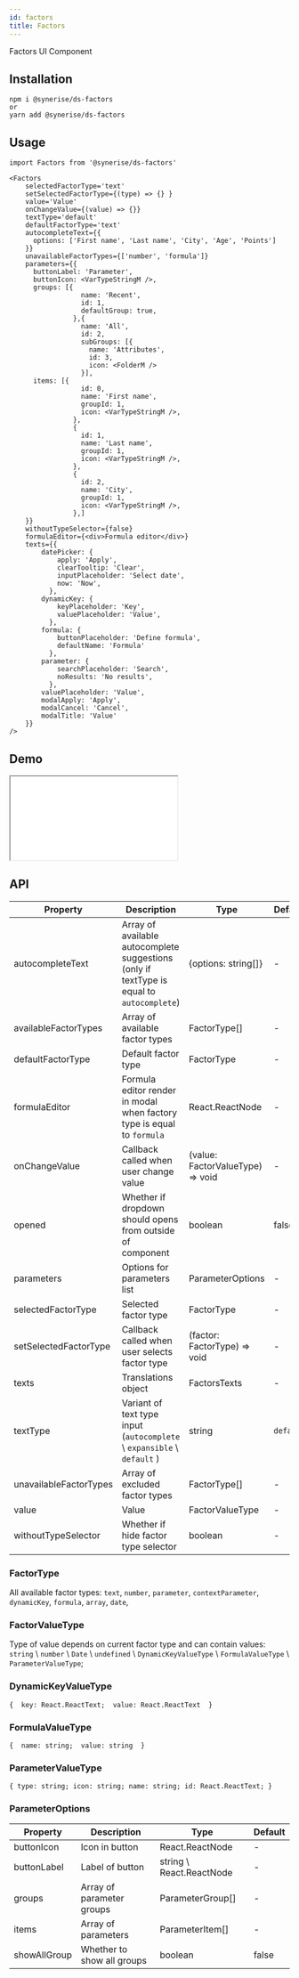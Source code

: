 ```yaml
---
id: factors
title: Factors
---
```


Factors UI Component

## Installation
```
npm i @synerise/ds-factors
or
yarn add @synerise/ds-factors
```

## Usage
```
import Factors from '@synerise/ds-factors'

<Factors
    selectedFactorType='text'
    setSelectedFactorType={(type) => {} }
    value='Value'
    onChangeValue={(value) => {}}
    textType='default'
    defaultFactorType='text'
    autocompleteText={{
      options: ['First name', 'Last name', 'City', 'Age', 'Points']
    }}
    unavailableFactorTypes={['number', 'formula']}
    parameters={{
      buttonLabel: 'Parameter',
      buttonIcon: <VarTypeStringM />,
      groups: [{
                  name: 'Recent',
                  id: 1,
                  defaultGroup: true,
                },{
                  name: 'All',
                  id: 2,
                  subGroups: [{
                    name: 'Attributes',
                    id: 3,
                    icon: <FolderM />
                  }],
      items: [{
                  id: 0,
                  name: 'First name',
                  groupId: 1,
                  icon: <VarTypeStringM />,
                },
                {
                  id: 1,
                  name: 'Last name',
                  groupId: 1,
                  icon: <VarTypeStringM />,
                },
                {
                  id: 2,
                  name: 'City',
                  groupId: 1,
                  icon: <VarTypeStringM />,
                },]
    }}
    withoutTypeSelector={false}
    formulaEditor={<div>Formula editor</div>}
    texts={{
        datePicker: {
            apply: 'Apply',
            clearTooltip: 'Clear',
            inputPlaceholder: 'Select date',
            now: 'Now',
          },
        dynamicKey: {
            keyPlaceholder: 'Key',
            valuePlaceholder: 'Value',
          },
        formula: {
            buttonPlaceholder: 'Define formula',
            defaultName: 'Formula'
          },
        parameter: {
            searchPlaceholder: 'Search',
            noResults: 'No results',
          },
        valuePlaceholder: 'Value',
        modalApply: 'Apply',
        modalCancel: 'Cancel',
        modalTitle: 'Value'
    }}
/>

```

## Demo

<iframe src="/storybook-static/iframe.html?id=components-factors--default"></iframe>

## API

| Property               | Description                                                                               | Type                             | Default   | 
| ---                    | ---                                                                                       | ---                              | ---       | 
| autocompleteText       | Array of available autocomplete suggestions (only if textType is equal to `autocomplete`) | {options: string[]}              | -         | 
| availableFactorTypes   | Array of available factor types                                                           | FactorType[]                     | -         |
| defaultFactorType      | Default factor type                                                                       | FactorType                       | -         | 
| formulaEditor          | Formula editor render in modal when factory type is equal to `formula`                    | React.ReactNode                  | -         | 
| onChangeValue          | Callback called when user change value                                                    | (value: FactorValueType) => void | -         | 
| opened                 | Whether if dropdown should opens from outside of component                                | boolean                          | false     | 
| parameters             | Options for parameters list                                                               | ParameterOptions                 | -         | 
| selectedFactorType     | Selected factor type                                                                      | FactorType                       | -         | 
| setSelectedFactorType  | Callback called when user selects factor type                                             | (factor: FactorType) => void     | -         | 
| texts                  | Translations object                                                                       | FactorsTexts                     | -         | 
| textType               | Variant of text type input (`autocomplete` \ `expansible` \ `default` )                   | string                           | `default` | 
| unavailableFactorTypes | Array of excluded factor types                                                            | FactorType[]                     | -         | 
| value                  | Value                                                                                     | FactorValueType                  | -         | 
| withoutTypeSelector    | Whether if hide factor type selector                                                      | boolean                          | -         | 

### FactorType

All available factor types: `text`, `number`, `parameter`, `contextParameter`, `dynamicKey`, `formula`, `array`, `date`,

### FactorValueType

Type of value depends on current factor type and can contain values: `string` \ `number` \ `Date` \ `undefined` \ `DynamicKeyValueType` \ `FormulaValueType` \ `ParameterValueType`;

### DynamicKeyValueType

`{ 
    key: React.ReactText; 
    value: React.ReactText 
}`

### FormulaValueType

`{ 
    name: string; 
    value: string 
}`

### ParameterValueType

`{
  type: string;
  icon: string;
  name: string;
  id: React.ReactText;
}`

### ParameterOptions

| Property     | Description                | Type                     | Default | 
| ---          | ---                        | ---                      | ---     | 
| buttonIcon   | Icon in button             | React.ReactNode          | -       | 
| buttonLabel  | Label of button            | string \ React.ReactNode | -       | 
| groups       | Array of parameter groups  | ParameterGroup[]         | -       | 
| items        | Array of parameters        | ParameterItem[]          | -       | 
| showAllGroup | Whether to show all groups | boolean                  | false   | 
